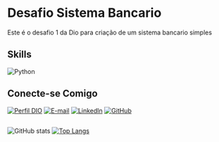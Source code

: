 # **Desafio Sistema Bancario**
Este é o desafio 1 da Dio para criação de um sistema bancario simples

## Skills 
![Python](https://img.shields.io/badge/Python-000?style=for-the-badge&logo=python)

## Conecte-se Comigo
[![Perfil DIO](https://img.shields.io/badge/-Meu%20Perfil%20na%20DIO-30A3DC?style=for-the-badge)](https://web.dio.me/users/claus_vinicius)
[![E-mail](https://img.shields.io/badge/Gmail-D14836?style=for-the-badge&logo=gmail&logoColor=white)](mailto:clausvinicius1990@gmail.com)
[![LinkedIn](https://img.shields.io/badge/-LinkedIn-000?style=for-the-badge&logo=linkedin&logoColor=30A3DC)](https://www.linkedin.com/in/claus-santos/)
[![GitHub](https://img.shields.io/badge/GitHub-000?style=for-the-badge&logo=GitHub&logoColor=0E76A8)](
https://github.com/clausvinicius)

##
![GitHub stats](https://github-readme-stats.vercel.app/api?username=clausvinicius&show_icons=true&theme=radical)
[![Top Langs](https://github-readme-stats.vercel.app/api/top-langs/?username=clausvinicius&layout=compact&theme=radical)](https://github.com/clausvinicius/github-readme-stats)
